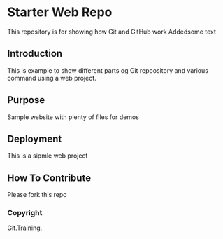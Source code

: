 # Starter Web Repo

This repository is for showing how Git and GitHub work
Addedsome text
## Introduction

This is example to show different parts og Git repoository and various command using a web project.

## Purpose

Sample website with plenty of files for demos

## Deployment

This is  a sipmle web project

## How To Contribute

Please fork this repo

### Copyright

Git.Training.
